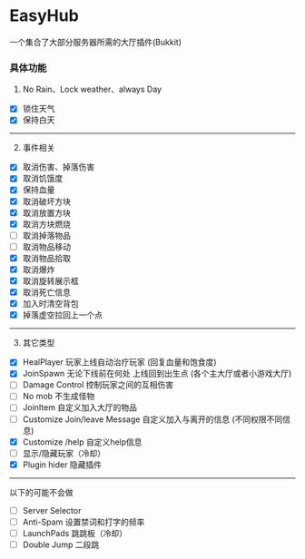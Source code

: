 # EasyHub
一个集合了大部分服务器所需的大厅插件(Bukkit)

### 具体功能
1. No Rain、Lock weather、always Day 
- [x] 锁住天气
- [x] 保持白天
---
2. 事件相关
- [x] 取消伤害、掉落伤害
- [x] 取消饥饿度
- [x] 保持血量
- [x] 取消破坏方块
- [x] 取消放置方块
- [x] 取消方块燃烧
- [ ] 取消掉落物品
- [ ] 取消物品移动
- [x] 取消物品拾取
- [x] 取消爆炸
- [x] 取消旋转展示框
- [x] 取消死亡信息
- [x] 加入时清空背包
- [x] 掉落虚空拉回上一个点
---
3. 其它类型
- [x] HealPlayer 玩家上线自动治疗玩家 (回复血量和饱食度)
- [x] JoinSpawn 无论下线前在何处 上线回到出生点 (各个主大厅或者小游戏大厅)
- [ ] Damage Control 控制玩家之间的互相伤害
- [ ] No mob 不生成怪物
- [ ] JoinItem 自定义加入大厅的物品
- [ ] Customize Join/leave Message 自定义加入与离开的信息 (不同权限不同信息)
- [x] Customize /help 自定义help信息
- [ ] 显示/隐藏玩家（冷却）
- [x] Plugin hider 隐藏插件
---
以下的可能不会做
- [ ] Server Selector
- [ ] Anti-Spam 设置禁词和打字的频率
- [ ] LaunchPads 跳跳板（冷却）
- [ ] Double Jump 二段跳
